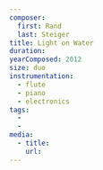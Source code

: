 ```yaml
---
composer:
  first: Rand
  last: Steiger
title: Light on Water
duration:
yearComposed: 2012
size: duo
instrumentation:
  - flute
  - piano
  - electronics
tags:
  -
  -
media:
  - title:
    url:
---
```

